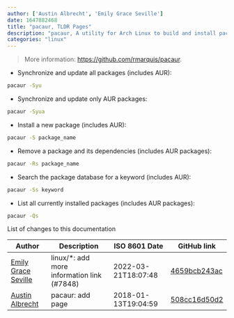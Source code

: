 ```yaml
---
author: ['Austin Albrecht', 'Emily Grace Seville']
date: 1647882468
title: "pacaur, TLDR Pages"
description: "pacaur, A utility for Arch Linux to build and install packages from the Arch User Repository."
categories: "linux"
---
```

> More information: <https://github.com/rmarquis/pacaur>.

- Synchronize and update all packages (includes AUR):

```bash
pacaur -Syu
```

- Synchronize and update only AUR packages:

```bash
pacaur -Syua
```

- Install a new package (includes AUR):

```bash
pacaur -S package_name
```

- Remove a package and its dependencies (includes AUR packages):

```bash
pacaur -Rs package_name
```

- Search the package database for a keyword (includes AUR):

```bash
pacaur -Ss keyword
```

- List all currently installed packages (includes AUR packages):

```bash
pacaur -Qs
```
List of changes to this documentation


Author | Description | ISO 8601 Date | GitHub link
------|-----|-----|-----
[Emily Grace Seville](mailto:emilyseville7cf@gmail.com) | linux/*: add more information link (#7848) | 2022-03-21T18:07:48 | [4659bcb243ac](https://github.com/tldr-pages/tldr/commit/4659bcb243ac572c9e0c95117097801f1e62bda4)
[Austin Albrecht](mailto:austin.aa@me.com) | pacaur: add page | 2018-01-13T19:04:59 | [508cc16d50d2](https://github.com/tldr-pages/tldr/commit/508cc16d50d2151f12c43afba2810d1e69df6aa3)

